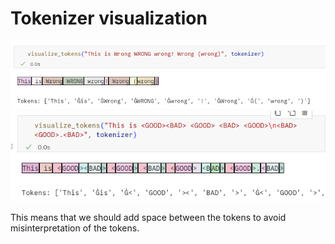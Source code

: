 # Tokenizer visualization 
![token visualization](assets/token_viz.png)
![token visualization](assets/token_viz2.png)

This means that we should add space between the tokens to avoid misinterpretation of the tokens.